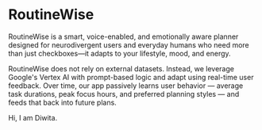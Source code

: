 
# RoutineWise
RoutineWise is a smart, voice-enabled, and emotionally aware planner designed for neurodivergent users and everyday humans who need more than just checkboxes—it adapts to your lifestyle, mood, and energy.

RoutineWise does not rely on external datasets. Instead, we leverage Google's Vertex AI with prompt-based logic and adapt using real-time user feedback. Over time, our app passively learns user behavior — average task durations, peak focus hours, and preferred planning styles — and feeds that back into future plans.

Hi, I am Diwita.